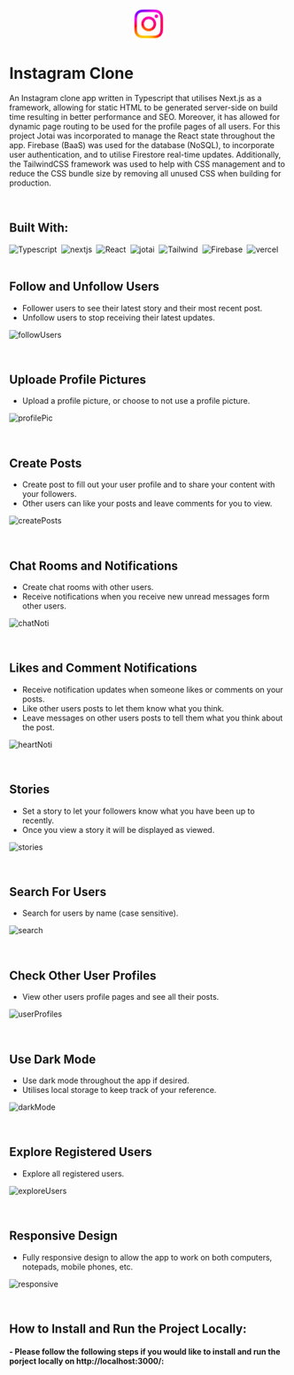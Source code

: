 <div align="center">
  <img src="https://raw.githubusercontent.com/Pierce-44/instagram-clone/main/public/instagramLoading.png" height="60px"/>
</div>

# Instagram Clone
An Instagram clone app written in Typescript that utilises Next.js as a framework, allowing for static HTML to be generated server-side on build time resulting in better performance and SEO. Moreover, it has allowed for dynamic page routing to be used for the profile pages of all users. For this project Jotai was incorporated to manage the React state throughout the app. Firebase (BaaS) was used for the database (NoSQL), to incorporate user authentication, and to utilise Firestore real-time updates. Additionally, the TailwindCSS framework was used to help with CSS management and to reduce the CSS bundle size by removing all unused CSS when building for production.


<br/>

## Built With:
<div>
  <img src="https://cdn.jsdelivr.net/gh/devicons/devicon/icons/typescript/typescript-original.svg" title="Typescript" alt="Typescript" width="35" height="35"/>&nbsp;
  <img src="https://cdn.jsdelivr.net/gh/devicons/devicon/icons/nextjs/nextjs-original.svg" title="nextjs" alt="nextjs" width="35" height="35"/>&nbsp;
  <img src="https://cdn.jsdelivr.net/gh/devicons/devicon/icons/react/react-original.svg" title="React" alt="React" width="35" height="35"/>&nbsp;
  <img src="https://storage.googleapis.com/candycode/jotai/jotai-mascot.png" title="jotai" alt="jotai" width="35" height="35"/>&nbsp;
  <img src="https://cdn.jsdelivr.net/gh/devicons/devicon/icons/tailwindcss/tailwindcss-plain.svg" title="Tailwind" alt="Tailwind" width="35" height="35"/>&nbsp;
  <img src="https://cdn.jsdelivr.net/gh/devicons/devicon/icons/firebase/firebase-plain.svg" title="Firebase" alt="Firebase" width="35" height="35"/>&nbsp;
  <img src="https://i.pinimg.com/originals/17/dd/84/17dd84fe75c8ba1ca26aa18b3570b65b.png" title="vercel" alt="vercel"  height="35"/>&nbsp;
</div>

<br/>

## Follow and Unfollow Users
- Follower users to see their latest story and their most recent post.
- Unfollow users to stop receiving their latest updates.

![followUsers](https://user-images.githubusercontent.com/96740762/191067953-f8a4da95-28df-4883-8728-84b57d27a871.gif)

<br/>

## Uploade Profile Pictures
- Upload a profile picture, or choose to not use a profile picture.

![profilePic](https://user-images.githubusercontent.com/96740762/191061648-854d9ea0-3b3c-4d13-a6f1-f16c2bb9aa11.gif)

<br/>

## Create Posts
- Create post to fill out your user profile and to share your content with your followers.
- Other users can like your posts and leave comments for you to view.

![createPosts](https://user-images.githubusercontent.com/96740762/191060616-51036a66-e017-4c50-8f7b-f566cdd69a40.gif)

<br/>

## Chat Rooms and Notifications
- Create chat rooms with other users.
- Receive notifications when you receive new unread messages form other users.

![chatNoti](https://user-images.githubusercontent.com/96740762/191050552-5d0fb4d2-303b-4e20-9659-a2e690e754a9.gif)

<br/>

## Likes and Comment Notifications
- Receive notification updates when someone likes or comments on your posts.
- Like other users posts to let them know what you think.
- Leave messages on other users posts to tell them what you think about the post.

![heartNoti](https://user-images.githubusercontent.com/96740762/191052391-1cd46a84-cfba-4b19-a82c-1b8d3ba1f9cb.gif)

<br/>

## Stories
- Set a story to let your followers know what you have been up to recently.
- Once you view a story it will be displayed as viewed.

![stories](https://user-images.githubusercontent.com/96740762/191066573-183a3206-66de-4b24-87d5-2d25c8836aef.gif)

<br/>

## Search For Users
- Search for users by name (case sensitive).

![search](https://user-images.githubusercontent.com/96740762/191048630-87e7b47c-ca39-4c5c-a83c-092b3ca006a6.gif)

<br/>

## Check Other User Profiles
- View other users profile pages and see all their posts.

![userProfiles](https://user-images.githubusercontent.com/96740762/191056081-78dc0c10-2dbf-4961-b9ec-9e66a8a66d66.gif)

<br/>

## Use Dark Mode
- Use dark mode throughout the app if desired.
- Utilises local storage to keep track of your reference.

![darkMode](https://user-images.githubusercontent.com/96740762/191063795-4492109c-f258-4083-9d09-8f4a12f3c218.gif)

<br/>

## Explore Registered Users
- Explore all registered users.

![exploreUsers](https://user-images.githubusercontent.com/96740762/191064602-6c43d061-afc9-4974-92d9-e21834e36f36.gif)

<br/>


## Responsive Design
- Fully responsive design to allow the app to work on both computers, notepads, mobile phones, etc.

![responsive](https://user-images.githubusercontent.com/96740762/191266199-cc5856d5-31b0-4365-b905-8b6281f5a083.gif)

<br/>

## How to Install and Run the Project Locally:
#### - Please follow the following steps if you would like to install and run the porject locally on http://localhost:3000/:




